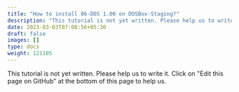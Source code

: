 ```yaml
---
title: "How to install 86-DOS 1.00 on DOSBox-Staging?"
description: "This tutorial is not yet written. Please help us to write it. Click on 'Edit this page on GitHub' at the bottom of this page to help us."
date: 2023-03-03T07:08:56+05:30
draft: false
images: []
type: docs
weight: 121105
---
```


This tutorial is not yet written. Please help us to write it. Click on "Edit this page on GitHub" at the bottom of this page to help us.
